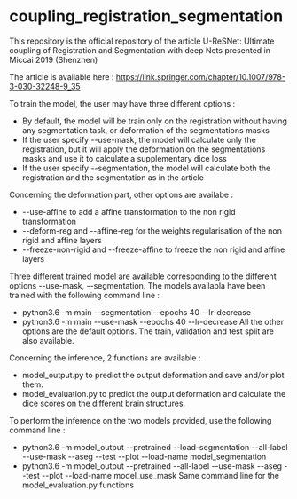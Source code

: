 # coupling_registration_segmentation
This repository is the official repository of the article U-ReSNet: Ultimate coupling of Registration and Segmentation with deep Nets presented in Miccai 2019 (Shenzhen)

The article is available here : https://link.springer.com/chapter/10.1007/978-3-030-32248-9_35

To train the model, the user may have three different options : 
  - By default, the model will be train only on the registration without having any segmentation task, or deformation of the segmentations masks
  - If the user specify --use-mask, the model will calculate only the registration, but it will apply the deformation on the segmentations masks and use it to calculate a supplementary dice loss
  - If the user specify --segmentation, the model will calculate both the registration and the segmentation as in the article
  

Concerning the deformation part, other options are availabe :
  - --use-affine to add a affine transformation to the non rigid transformation
  - --deform-reg and --affine-reg for the weights regularisation of the non rigid and affine layers
  - --freeze-non-rigid and --freeze-affine to freeze the non rigid and affine layers
  

Three different trained model are available corresponding to the different options --use-mask, --segmentation. The models availabla have been trained with the following command line :
  - python3.6 -m main --segmentation --epochs 40 --lr-decrease
  - python3.6 -m main --use-mask --epochs 40 --lr-decrease
All the other options are the default options.
The train, validation and test split are also available.

Concerning the inference, 2 functions are available : 
  - model_output.py to predict the output deformation and save and/or plot them.
  - model_evaluation.py to predict the output deformation and calculate the dice scores on the different brain structures.

To perform the inference on the two models provided, use the following command line :
  - python3.6 -m model_output --pretrained --load-segmentation --all-label --use-mask --aseg --test --plot --load-name model_segmentation
  - python3.6 -m model_output --pretrained --all-label --use-mask --aseg --test --plot --load-name model_use_mask
Same command line for the model_evaluation.py functions
